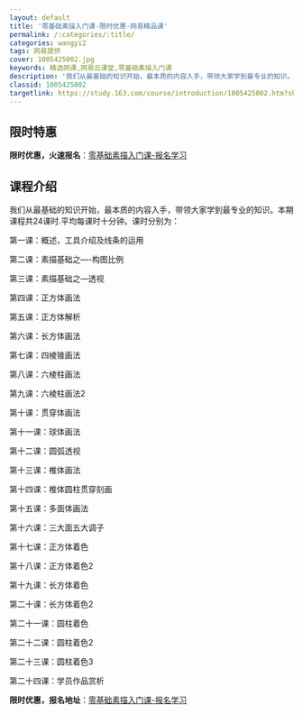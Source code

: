 ```yaml
---
layout: default
title: '零基础素描入门课-限时优惠-网易精品课'
permalink: /:categories/:title/
categories: wangyi2
tags: 网易提供
cover: 1005425002.jpg
keywords: 精选网课,网易云课堂,零基础素描入门课
description: '我们从最基础的知识开始，最本质的内容入手，带领大家学到最专业的知识。本期课程共24课时.平均每课时十分钟。课时分别为：第'
classid: 1005425002
targetlink: https://study.163.com/course/introduction/1005425002.htm?share=1&shareId=1025206652&utm_campaign=share&utm_medium=iphoneShare&utm_source=&utm_u=1025206652
---
```


## 限时特惠

**限时优惠，火速报名**：[零基础素描入门课-报名学习](https://study.163.com/course/introduction/1005425002.htm?share=1&shareId=1025206652&utm_campaign=share&utm_medium=iphoneShare&utm_source=&utm_u=1025206652)

## 课程介绍

我们从最基础的知识开始，最本质的内容入手，带领大家学到最专业的知识。本期课程共24课时.平均每课时十分钟。课时分别为：

第一课：概述，工具介绍及线条的运用

第二课：素描基础之—-构图比例

第三课：素描基础之—透视

第四课：正方体画法

第五课：正方体解析

第六课：长方体画法

第七课：四棱锥画法

第八课：六棱柱画法

第九课：六棱柱画法2

第十课：贯穿体画法

第十一课：球体画法

第十二课：圆弧透视

第十三课：椎体画法

第十四课：椎体圆柱贯穿刻画

第十五课：多面体画法

第十六课：三大面五大调子

第十七课：正方体着色

第十八课：正方体着色2

第十九课：长方体着色

第二十课：长方体着色2

第二十一课：圆柱着色

第二十二课：圆柱着色2

第二十三课：圆柱着色3

第二十四课：学员作品赏析

**限时优惠，报名地址**：[零基础素描入门课-报名学习](https://study.163.com/course/introduction/1005425002.htm?share=1&shareId=1025206652&utm_campaign=share&utm_medium=iphoneShare&utm_source=&utm_u=1025206652)

